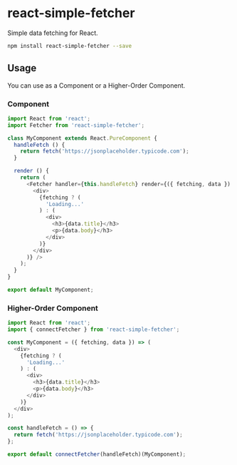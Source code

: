 # react-simple-fetcher
Simple data fetching for React.

```bash
npm install react-simple-fetcher --save
```

## Usage
You can use as a Component or a Higher-Order Component.

### Component
```js
import React from 'react';
import Fetcher from 'react-simple-fetcher';

class MyComponent extends React.PureComponent {
  handleFetch () {
    return fetch('https://jsonplaceholder.typicode.com');
  }

  render () {
    return (
      <Fetcher handler={this.handleFetch} render={({ fetching, data }) => (
        <div>
          {fetching ? (
            'Loading...'
          ) : (
            <div>
              <h3>{data.title}</h3>
              <p>{data.body}</h3>
            </div>
          )}
        </div>
      )} />
    );
  }
}

export default MyComponent;
```

### Higher-Order Component
```js
import React from 'react';
import { connectFetcher } from 'react-simple-fetcher';

const MyComponent = ({ fetching, data }) => (
  <div>
    {fetching ? (
      'Loading...'
    ) : (
      <div>
        <h3>{data.title}</h3>
        <p>{data.body}</h3>
      </div>
    )}
  </div>
);

const handleFetch = () => {
  return fetch('https://jsonplaceholder.typicode.com');  
};

export default connectFetcher(handleFetch)(MyComponent);
```
